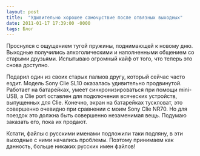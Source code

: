 ```yaml
---
layout: post
title:  "Удивительно хорошее самочуствие после отвязных выходных"
date: 2011-01-17 17:39:00 -0000
tags: Блог 
---
```


Проснулся с ощущением тугой пружины, поднимающей к новому дню. Выходные получились алкоголическими и наполненными общением со старыми друзьями. Испытываю огромный кайф от того, что теперь это снова доступно.

Подарил один из своих старых палмов другу, который сейчас часто ездит. Модель Sony Clie SL10 оказалась удивительно продвинутой. Работает на батарейках, умеет синхронизироваться при помощи mini-USB, а Clie port оставлен для подключения всяческих устройств, выпущенных для Clie. Конечно, экран на батарейках тускловат, это совершенно очевидно при сравнении с моим Sony Clie NR70. Но для поездок это должна быть совершенно незаменимая вещь. Подумаю заказать его, пока их продают.

Кстати, файлы с русскими именами подложили таки подляну, в эти выходные с ними начались проблемы. Поэтому принимаем как данность, больше никаких русских имен файлов!